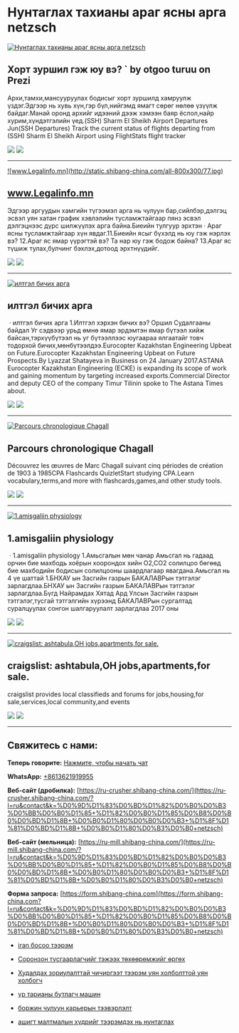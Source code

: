 # Нунтаглах тахианы араг ясны арга netzsch

<a href="https://swt.shibang-china.com/?l=ru&img&k=%D0%9D%D1%83%D0%BD%D1%82%D0%B0%D0%B3%D0%BB%D0%B0%D1%85+%D1%82%D0%B0%D1%85%D0%B8%D0%B0%D0%BD%D1%8B+%D0%B0%D1%80%D0%B0%D0%B3+%D1%8F%D1%81%D0%BD%D1%8B+%D0%B0%D1%80%D0%B3%D0%B0+netzsch" target="_blank">![Нунтаглах тахианы араг ясны арга netzsch](http://static.shibang-china.com/all-800x300/514.jpg)</a>

## Хорт зуршил гэж юу вэ? ` by otgoo turuu on Prezi
Архи,тамхи,мансууруулах бодисыг хорт зуршилд хамруулж үздэг.Эдгээр нь хувь хүн,гэр бүл,нийгэмд ямагт сөрөг нөлөө үзүүлж байдаг.Манай оронд архийг идээний дээж хэмээн баяр ёслол,найр хурим,хүндэтгэлийн үед.(SSH) Sharm El Sheikh Airport Departures Jun(SSH Departures) Track the current status of flights departing from (SSH) Sharm El Sheikh Airport using FlightStats flight tracker


<a href="https://whatsapp.shibangsoft.com/WhatsApp.php" target="_blank" title="WhatsApp">![](http://static.shibang-china.com/icon/whatsapp.png)</a> <a href="https://swt.shibang-china.com/?l=ru&icon&k=%D0%9D%D1%83%D0%BD%D1%82%D0%B0%D0%B3%D0%BB%D0%B0%D1%85+%D1%82%D0%B0%D1%85%D0%B8%D0%B0%D0%BD%D1%8B+%D0%B0%D1%80%D0%B0%D0%B3+%D1%8F%D1%81%D0%BD%D1%8B+%D0%B0%D1%80%D0%B3%D0%B0+netzsch" target="_blank">![](http://static.shibang-china.com/icon/chat-ru.png)</a>

---

<a href="https://swt.shibang-china.com/?l=ru&img&k=%D0%9D%D1%83%D0%BD%D1%82%D0%B0%D0%B3%D0%BB%D0%B0%D1%85+%D1%82%D0%B0%D1%85%D0%B8%D0%B0%D0%BD%D1%8B+%D0%B0%D1%80%D0%B0%D0%B3+%D1%8F%D1%81%D0%BD%D1%8B+%D0%B0%D1%80%D0%B3%D0%B0+netzsch" target="_blank">![www.Legalinfo.mn](http://static.shibang-china.com/all-800x300/77.jpg)</a>

## www.Legalinfo.mn
Эдгээр аргуудын хамгийн түгээмэл арга нь чулуун бар,сийлбэр,дэлгэц эсвэл уян хатан график хэвлэлийн тусламжтайгаар пянз эсвэл дэлгэцнээс дүрс шилжүүлэх арга байна.Биеийн тулгуур эрхтэн&nbsp;&#0183;&#32;Араг ясны тусламжтайгаар хүн явдаг.11.Биеийн ясыг бүхэлд нь юу гэж нэрлэх вэ? 12.Араг яс ямар үүрэгтэй вэ? Та нар юу гэж бодож байна? 13.Араг яс түшиж тулах,булчинг бэхлэх,дотоод эрхтнүүдийг.


<a href="https://whatsapp.shibangsoft.com/WhatsApp.php" target="_blank" title="WhatsApp">![](http://static.shibang-china.com/icon/whatsapp.png)</a> <a href="https://swt.shibang-china.com/?l=ru&icon&k=%D0%9D%D1%83%D0%BD%D1%82%D0%B0%D0%B3%D0%BB%D0%B0%D1%85+%D1%82%D0%B0%D1%85%D0%B8%D0%B0%D0%BD%D1%8B+%D0%B0%D1%80%D0%B0%D0%B3+%D1%8F%D1%81%D0%BD%D1%8B+%D0%B0%D1%80%D0%B3%D0%B0+netzsch" target="_blank">![](http://static.shibang-china.com/icon/chat-ru.png)</a>

---

<a href="https://swt.shibang-china.com/?l=ru&img&k=%D0%9D%D1%83%D0%BD%D1%82%D0%B0%D0%B3%D0%BB%D0%B0%D1%85+%D1%82%D0%B0%D1%85%D0%B8%D0%B0%D0%BD%D1%8B+%D0%B0%D1%80%D0%B0%D0%B3+%D1%8F%D1%81%D0%BD%D1%8B+%D0%B0%D1%80%D0%B3%D0%B0+netzsch" target="_blank">![илтгэл бичих арга](http://static.shibang-china.com/all-800x300/372.jpg)</a>

## илтгэл бичих арга
&nbsp;&#0183;&#32;илтгэл бичих арга 1.Илтгэл хэрхэн бичих вэ? Оршил Судалгааны байдал Уг сэдвээр урьд өмнө ямар эрдэмтэн ямар бүтээл хийж байсан,тэрхүүбүтээл нь уг бүтээллээс юугаараа ялгаатайг товч тодорхой бичих,мөнбүтээлдээ.Eurocopter Kazakhstan Engineering Upbeat on Future.Eurocopter Kazakhstan Engineering Upbeat on Future Prospects.By Lyazzat Shatayeva in Business on 24 January 2017.ASTANA Eurocopter Kazakhstan Engineering (ECKE) is expanding its scope of work and gaining momentum by targeting increased exports.Commercial Director and deputy CEO of the company Timur Tilinin spoke to The Astana Times about.


<a href="https://whatsapp.shibangsoft.com/WhatsApp.php" target="_blank" title="WhatsApp">![](http://static.shibang-china.com/icon/whatsapp.png)</a> <a href="https://swt.shibang-china.com/?l=ru&icon&k=%D0%9D%D1%83%D0%BD%D1%82%D0%B0%D0%B3%D0%BB%D0%B0%D1%85+%D1%82%D0%B0%D1%85%D0%B8%D0%B0%D0%BD%D1%8B+%D0%B0%D1%80%D0%B0%D0%B3+%D1%8F%D1%81%D0%BD%D1%8B+%D0%B0%D1%80%D0%B3%D0%B0+netzsch" target="_blank">![](http://static.shibang-china.com/icon/chat-ru.png)</a>

---

<a href="https://swt.shibang-china.com/?l=ru&img&k=%D0%9D%D1%83%D0%BD%D1%82%D0%B0%D0%B3%D0%BB%D0%B0%D1%85+%D1%82%D0%B0%D1%85%D0%B8%D0%B0%D0%BD%D1%8B+%D0%B0%D1%80%D0%B0%D0%B3+%D1%8F%D1%81%D0%BD%D1%8B+%D0%B0%D1%80%D0%B3%D0%B0+netzsch" target="_blank">![Parcours chronologique Chagall](http://static.shibang-china.com/all-800x300/1450.jpg)</a>

## Parcours chronologique Chagall
D&#233;couvrez les œuvres de Marc Chagall suivant cinq p&#233;riodes de cr&#233;ation de 1903 &#224; 1985CPA Flashcards QuizletStart studying CPA.Learn vocabulary,terms,and more with flashcards,games,and other study tools.


<a href="https://whatsapp.shibangsoft.com/WhatsApp.php" target="_blank" title="WhatsApp">![](http://static.shibang-china.com/icon/whatsapp.png)</a> <a href="https://swt.shibang-china.com/?l=ru&icon&k=%D0%9D%D1%83%D0%BD%D1%82%D0%B0%D0%B3%D0%BB%D0%B0%D1%85+%D1%82%D0%B0%D1%85%D0%B8%D0%B0%D0%BD%D1%8B+%D0%B0%D1%80%D0%B0%D0%B3+%D1%8F%D1%81%D0%BD%D1%8B+%D0%B0%D1%80%D0%B3%D0%B0+netzsch" target="_blank">![](http://static.shibang-china.com/icon/chat-ru.png)</a>

---

<a href="https://swt.shibang-china.com/?l=ru&img&k=%D0%9D%D1%83%D0%BD%D1%82%D0%B0%D0%B3%D0%BB%D0%B0%D1%85+%D1%82%D0%B0%D1%85%D0%B8%D0%B0%D0%BD%D1%8B+%D0%B0%D1%80%D0%B0%D0%B3+%D1%8F%D1%81%D0%BD%D1%8B+%D0%B0%D1%80%D0%B3%D0%B0+netzsch" target="_blank">![1.amisgaliin physiology](http://static.shibang-china.com/all-800x300/550.jpg)</a>

## 1.amisgaliin physiology
&nbsp;&#0183;&#32;1.amisgaliin physiology 1.Амьсгалын мөн чанар Амьсгал нь гадаад орчин бие махбодь хоёрын хоорондох хийн О2,СО2 солилцоо бөгөөд бие махбодийн бодисын солилцооны шаардлагаар явагдана.Амьсгал нь 4 үе шаттай 1.БНХАУ ын Засгийн газрын БАКАЛАВРын тэтгэлэг зарлагдлаа.БНХАУ ын Засгийн газрын БАКАЛАВРын тэтгэлэг зарлагдлаа.Бүгд Найрамдах Хятад Ард Улсын Засгийн газрын тэтгэлэг,тусгай тэтгэлгийн хүрээнд БАКАЛАВРын сургалтад суралцуулах сонгон шалгаруулалт зарлагдлаа 2017 оны


<a href="https://whatsapp.shibangsoft.com/WhatsApp.php" target="_blank" title="WhatsApp">![](http://static.shibang-china.com/icon/whatsapp.png)</a> <a href="https://swt.shibang-china.com/?l=ru&icon&k=%D0%9D%D1%83%D0%BD%D1%82%D0%B0%D0%B3%D0%BB%D0%B0%D1%85+%D1%82%D0%B0%D1%85%D0%B8%D0%B0%D0%BD%D1%8B+%D0%B0%D1%80%D0%B0%D0%B3+%D1%8F%D1%81%D0%BD%D1%8B+%D0%B0%D1%80%D0%B3%D0%B0+netzsch" target="_blank">![](http://static.shibang-china.com/icon/chat-ru.png)</a>

---

<a href="https://swt.shibang-china.com/?l=ru&img&k=%D0%9D%D1%83%D0%BD%D1%82%D0%B0%D0%B3%D0%BB%D0%B0%D1%85+%D1%82%D0%B0%D1%85%D0%B8%D0%B0%D0%BD%D1%8B+%D0%B0%D1%80%D0%B0%D0%B3+%D1%8F%D1%81%D0%BD%D1%8B+%D0%B0%D1%80%D0%B3%D0%B0+netzsch" target="_blank">![craigslist: ashtabula,OH jobs,apartments,for sale.](http://static.shibang-china.com/all-800x300/89.jpg)</a>

## craigslist: ashtabula,OH jobs,apartments,for sale.
craigslist provides local classifieds and forums for jobs,housing,for sale,services,local community,and events

<a href="https://whatsapp.shibangsoft.com/WhatsApp.php" target="_blank" title="WhatsApp">![](http://static.shibang-china.com/icon/whatsapp.png)</a> <a href="https://swt.shibang-china.com/?l=ru&icon&k=%D0%9D%D1%83%D0%BD%D1%82%D0%B0%D0%B3%D0%BB%D0%B0%D1%85+%D1%82%D0%B0%D1%85%D0%B8%D0%B0%D0%BD%D1%8B+%D0%B0%D1%80%D0%B0%D0%B3+%D1%8F%D1%81%D0%BD%D1%8B+%D0%B0%D1%80%D0%B3%D0%B0+netzsch" target="_blank">![](http://static.shibang-china.com/icon/chat-ru.png)</a>

---
## Свяжитесь с нами:

**Теперь говорите:** [Нажмите, чтобы начать чат](https://swt.shibang-china.com?l=ru&contact&k=%D0%9D%D1%83%D0%BD%D1%82%D0%B0%D0%B3%D0%BB%D0%B0%D1%85+%D1%82%D0%B0%D1%85%D0%B8%D0%B0%D0%BD%D1%8B+%D0%B0%D1%80%D0%B0%D0%B3+%D1%8F%D1%81%D0%BD%D1%8B+%D0%B0%D1%80%D0%B3%D0%B0+netzsch)

**WhatsApp:**  [+8613621919955](https://whatsapp.shibangsoft.com/WhatsApp.php)

**Веб-сайт (дробилка):** [https://ru-crusher.shibang-china.com/](https://ru-crusher.shibang-china.com/?l=ru&contact&k=%D0%9D%D1%83%D0%BD%D1%82%D0%B0%D0%B3%D0%BB%D0%B0%D1%85+%D1%82%D0%B0%D1%85%D0%B8%D0%B0%D0%BD%D1%8B+%D0%B0%D1%80%D0%B0%D0%B3+%D1%8F%D1%81%D0%BD%D1%8B+%D0%B0%D1%80%D0%B3%D0%B0+netzsch)

**Веб-сайт (мельница):** [https://ru-mill.shibang-china.com/](https://ru-mill.shibang-china.com/?l=ru&contact&k=%D0%9D%D1%83%D0%BD%D1%82%D0%B0%D0%B3%D0%BB%D0%B0%D1%85+%D1%82%D0%B0%D1%85%D0%B8%D0%B0%D0%BD%D1%8B+%D0%B0%D1%80%D0%B0%D0%B3+%D1%8F%D1%81%D0%BD%D1%8B+%D0%B0%D1%80%D0%B3%D0%B0+netzsch)

**Форма запроса:** [https://form.shibang-china.com](https://form.shibang-china.com?l=ru&contact&k=%D0%9D%D1%83%D0%BD%D1%82%D0%B0%D0%B3%D0%BB%D0%B0%D1%85+%D1%82%D0%B0%D1%85%D0%B8%D0%B0%D0%BD%D1%8B+%D0%B0%D1%80%D0%B0%D0%B3+%D1%8F%D1%81%D0%BD%D1%8B+%D0%B0%D1%80%D0%B3%D0%B0+netzsch)

* [iran босоо тээрэм](../127/iran%20%D0%B1%D0%BE%D1%81%D0%BE%D0%BE%20%D1%82%D1%8D%D1%8D%D1%80%D1%8D%D0%BC.md)

* [Соронзон тусгаарлагчийг тэжээх төхөөрөмжийг өргөх](../128/%D0%A1%D0%BE%D1%80%D0%BE%D0%BD%D0%B7%D0%BE%D0%BD%20%D1%82%D1%83%D1%81%D0%B3%D0%B0%D0%B0%D1%80%D0%BB%D0%B0%D0%B3%D1%87%D0%B8%D0%B9%D0%B3%20%D1%82%D1%8D%D0%B6%D1%8D%D1%8D%D1%85%20%D1%82%D3%A9%D1%85%D3%A9%D3%A9%D1%80%D3%A9%D0%BC%D0%B6%D0%B8%D0%B9%D0%B3%20%D3%A9%D1%80%D0%B3%D3%A9%D1%85.md)

* [Худалдах зориулалттай чичиргээт тээрэм уян холболттой уян холбогч](../127/%D0%A5%D1%83%D0%B4%D0%B0%D0%BB%D0%B4%D0%B0%D1%85%20%D0%B7%D0%BE%D1%80%D0%B8%D1%83%D0%BB%D0%B0%D0%BB%D1%82%D1%82%D0%B0%D0%B9%20%D1%87%D0%B8%D1%87%D0%B8%D1%80%D0%B3%D1%8D%D1%8D%D1%82%20%D1%82%D1%8D%D1%8D%D1%80%D1%8D%D0%BC%20%D1%83%D1%8F%D0%BD%20%D1%85%D0%BE%D0%BB%D0%B1%D0%BE%D0%BB%D1%82%D1%82%D0%BE%D0%B9%20%D1%83%D1%8F%D0%BD%20%D1%85%D0%BE%D0%BB%D0%B1%D0%BE%D0%B3%D1%87.md)

* [үр тарианы бутлагч машин](../127/%D2%AF%D1%80%20%D1%82%D0%B0%D1%80%D0%B8%D0%B0%D0%BD%D1%8B%20%D0%B1%D1%83%D1%82%D0%BB%D0%B0%D0%B3%D1%87%20%D0%BC%D0%B0%D1%88%D0%B8%D0%BD.md)

* [боржин чулуун карьерын тээвэрлэлт](../130/%D0%B1%D0%BE%D1%80%D0%B6%D0%B8%D0%BD%20%D1%87%D1%83%D0%BB%D1%83%D1%83%D0%BD%20%D0%BA%D0%B0%D1%80%D1%8C%D0%B5%D1%80%D1%8B%D0%BD%20%D1%82%D1%8D%D1%8D%D0%B2%D1%8D%D1%80%D0%BB%D1%8D%D0%BB%D1%82.md)

* [ашигт малтмалын хүдрийг тээрэмдэх нь нунтаглах](../128/%D0%B0%D1%88%D0%B8%D0%B3%D1%82%20%D0%BC%D0%B0%D0%BB%D1%82%D0%BC%D0%B0%D0%BB%D1%8B%D0%BD%20%D1%85%D2%AF%D0%B4%D1%80%D0%B8%D0%B9%D0%B3%20%D1%82%D1%8D%D1%8D%D1%80%D1%8D%D0%BC%D0%B4%D1%8D%D1%85%20%D0%BD%D1%8C%20%D0%BD%D1%83%D0%BD%D1%82%D0%B0%D0%B3%D0%BB%D0%B0%D1%85.md)